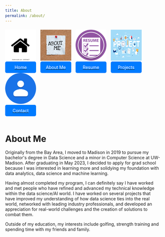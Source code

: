 ```yaml
---
title: About
permalink: /about/
---
```


<div style="margin-top: 20px;">
    <a href="/" style="display: inline-block; text-align: center; margin-right: 10px;">
        <img src="/assets/home_pic.webp" alt="Home" style="width: 100px; height: 100px;"><br>
        <span style="display: block; background-color: #007bff; color: white; padding: 10px; border-radius: 5px;">Home</span>
    </a>
    <a href="/about/" style="display: inline-block; text-align: center; margin-right: 10px;">
        <img src="/assets/about_pic.jpeg" alt="About Me" style="width: 100px; height: 100px;"><br>
        <span style="display: block; background-color: #007bff; color: white; padding: 10px; border-radius: 5px;">About Me</span>
    </a>
    <a href="/resume" style="display: inline-block; text-align: center; margin-right: 10px;">
        <img src="/assets/resumes_pic.png" alt="Resume" style="width: 100px; height: 100px;"><br>
        <span style="display: block; background-color: #007bff; color: white; padding: 10px; border-radius: 5px;">Resume</span>
    </a>
    <a href="/projects" style="display: inline-block; text-align: center; margin-right: 10px;">
        <img src="/assets/project_pic.png" alt="Projects" style="width: 100px; height: 100px;"><br>
        <span style="display: block; background-color: #007bff; color: white; padding: 10px; border-radius: 5px;">Projects</span>
    </a>
    <a href="/contact" style="display: inline-block; text-align: center; margin-right: 10px;">
        <img src="/assets/contact_pic.png" alt="Contact" style="width: 100px; height: 100px;"><br>
        <span style="display: block; background-color: #007bff; color: white; padding: 10px; border-radius: 5px;">Contact</span>
    </a>
</div>

<br>

# About Me
Originally from the Bay Area, I moved to Madison in 2019 to pursue my bachelor's degree in Data Science and a minor in Computer Science at UW-Madison. After graduating in May 2023, I decided to apply for grad school because I was interested in learning more and solidying my foundation with data analytics, data science and machine learning.

Having almost completed my program, I can definitely say I have worked and met people who have refined and advanced my technical knowledge within the data science/AI world. I have worked on several projects that have improved my understanding of how data science ties into the real world, networked with leading industry professionals, and developed an appreciation for real-world challenges and the creation of solutions to combat them. 

Outside of my education, my interests include golfing, strength training and spending time with my friends and family.
